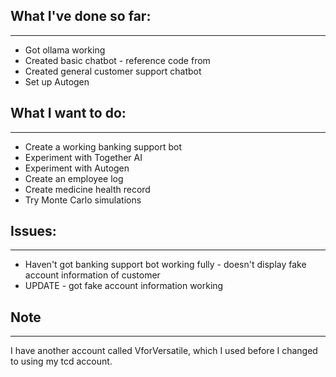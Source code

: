 ## What I've done so far:
---
- Got ollama working
- Created basic chatbot - reference code from 
- Created general customer support chatbot
- Set up Autogen


## What I want to do:
---
- Create a working banking support bot 
- Experiment with Together AI
- Experiment with Autogen 
- Create an employee log
- Create medicine health record
- Try Monte Carlo simulations

## Issues:
---
- Haven't got banking support bot working fully - doesn't display fake account information of customer 
- UPDATE - got fake account information working

## Note
---
I have another account called VforVersatile, which I used before I changed to using my tcd account.